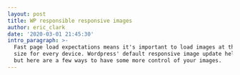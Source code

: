 ```yaml
---
layout: post
title: WP responsible responsive images
author: eric_clark
date: '2020-03-01 21:45:30'
intro_paragraph: >-
  Fast page load expectations means it's important to load images at the proper
  size for every device. Wordpress' default responsive image update helps a lot,
  but here are a few ways to have some more control of your images.
---
```


